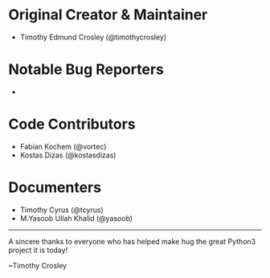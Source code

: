 Original Creator & Maintainer
===================
- Timothy Edmund Crosley (@timothycrosley)

Notable Bug Reporters
===================
-

Code Contributors
===================
- Fabian Kochem (@vortec)
- Kostas Dizas (@kostasdizas)

Documenters
===================
- Timothy Cyrus (@tcyrus)
- M.Yasoob Ullah Khalid (@yasoob)

--------------------------------------------

A sincere thanks to everyone who has helped make hug the great Python3 project it is today!

~Timothy Crosley
